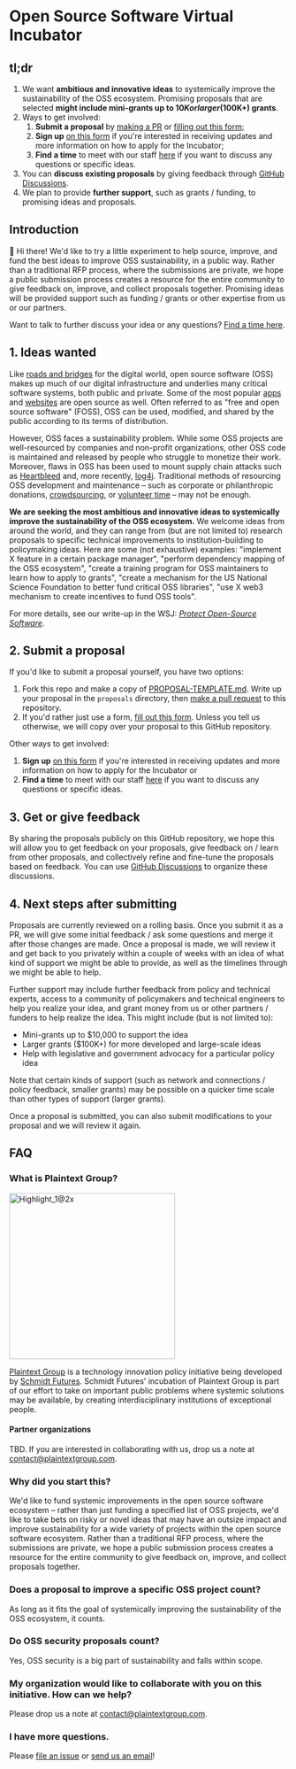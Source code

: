# Open Source Software Virtual Incubator

## tl;dr

1. We want **ambitious and innovative ideas** to systemically improve the sustainability of the OSS ecosystem. Promising proposals that are selected **might include mini-grants up to $10K or larger ($100K+) grants**.
1. Ways to get involved:
    1. **Submit a proposal** by [making a PR](PROPOSAL-TEMPLATE.md) or [filling out this form][form];
    2. **Sign up** [on this form][email_form] if you're interested in receiving updates and more information on how to apply for the Incubator;
    3. **Find a time** to meet with our staff [here](https://meetings.hubspot.com/ashwin33) if you want to discuss any questions or specific ideas.
1. You can **discuss existing proposals** by giving feedback through [GitHub Discussions](https://github.com/PlaintextGroup/oss-virtual-incubator/discussions).
1. We plan to provide **further support**, such as grants / funding, to promising ideas and proposals.

## Introduction

👋 Hi there! We'd like to try a little experiment to help source, improve, and fund the best ideas to improve OSS sustainability, in a public way. Rather than a traditional RFP process, where the submissions are private, we hope a public submission process creates a resource for the entire community to give feedback on, improve, and collect proposals together. Promising ideas will be provided support such as funding / grants or other expertise from us or our partners.

Want to talk to further discuss your idea or any questions? [Find a time here](https://meetings.hubspot.com/ashwin33).

## 1. Ideas wanted

Like [roads and bridges](https://www.fordfoundation.org/work/learning/research-reports/roads-and-bridges-the-unseen-labor-behind-our-digital-infrastructure/) for the digital world, open source software (OSS) makes up much of our digital infrastructure and underlies many critical software systems, both public and private. Some of the most popular [apps](https://en.wikipedia.org/wiki/List_of_free_and_open-source_Android_applications) and [websites](https://en.wikipedia.org/wiki/List_of_free_and_open-source_web_applications) are open source as well. Often referred to as "free and open source software" (FOSS), OSS can be used, modified, and shared by the public according to its terms of distribution.

However, OSS faces a sustainability problem. While some OSS projects are well-resourced by companies and non-profit organizations, other OSS code is maintained and released by people who struggle to monetize their work. Moreover, flaws in OSS has been used to mount supply chain attacks such as [Heartbleed](https://heartbleed.com/) and, more recently, [log4j](https://blog.cloudflare.com/how-cloudflare-security-responded-to-log4j2-vulnerability/). Traditional methods of resourcing OSS development and maintenance – such as corporate or philanthropic donations, [crowdsourcing](https://babeljs.io/blog/2021/05/10/funding-update), or [volunteer time](https://twitter.com/FiloSottile/status/1469441487175880711) – may not be enough.

**We are seeking the most ambitious and innovative ideas to systemically improve the sustainability of the OSS ecosystem.** We welcome ideas from around the world, and they can range from (but are not limited to) research proposals to specific technical improvements to institution-building to policymaking ideas. Here are some (not exhaustive) examples: "implement X feature in a certain package manager", "perform dependency mapping of the OSS ecosystem", "create a training program for OSS maintainers to learn how to apply to grants", "create a mechanism for the US National Science Foundation to better fund critical OSS libraries", "use X web3 mechanism to create incentives to fund OSS tools".

For more details, see our write-up in the WSJ: _[Protect Open-Source Software](https://www.wsj.com/articles/protect-open-source-software-prevention-oss-public-use-cybersecurity-innovation-cyberattack-apache-log4j-11643316125)_.

## 2. Submit a proposal

If you'd like to submit a proposal yourself, you have two options:
1. Fork this repo and make a copy of [PROPOSAL-TEMPLATE.md](PROPOSAL-TEMPLATE.md). Write up your proposal in the `proposals` directory, then [make a pull request](https://github.com/PlaintextGroup/oss-virtual-incubator/pulls) to this repository.
2. If you'd rather just use a form, [fill out this form][form]. Unless you tell us otherwise, we will copy over your proposal to this GitHub repository.

Other ways to get involved:
1. **Sign up** [on this form][email_form] if you're interested in receiving updates and more information on how to apply for the Incubator or
1. **Find a time** to meet with our staff [here](https://meetings.hubspot.com/ashwin33) if you want to discuss any questions or specific ideas.


## 3. Get or give feedback

By sharing the proposals publicly on this GitHub repository, we hope this will allow you to get feedback on your proposals, give feedback on / learn from other proposals, and collectively refine and fine-tune the proposals based on feedback. You can use [GitHub Discussions](https://github.com/PlaintextGroup/oss-virtual-incubator/discussions) to organize these discussions.

## 4. Next steps after submitting

Proposals are currently reviewed on a rolling basis. Once you submit it as a PR, we will give some initial feedback / ask some questions and merge it after those changes are made. Once a proposal is made, we will review it and get back to you privately within a couple of weeks with an idea of what kind of support we might be able to provide, as well as the timelines through we might be able to help.

Further support may include further feedback from policy and technical experts, access to a community of policymakers and technical engineers to help you realize your idea, and grant money from us or other partners / funders to help realize the idea. This might include (but is not limited to):
- Mini-grants up to $10,000 to support the idea
- Larger grants ($100K+) for more developed and large-scale ideas
- Help with legislative and government advocacy for a particular policy idea

Note that certain kinds of support (such as network and connections / policy feedback, smaller grants) may be possible on a quicker time scale than other types of support (larger grants).

Once a proposal is submitted, you can also submit modifications to your proposal and we will review it again.

## FAQ

### What is Plaintext Group?

<a href="https://www.plaintextgroup.com/"><img width="300" alt="Highlight_1@2x" src="https://user-images.githubusercontent.com/1689183/130452345-dd163756-08a9-491b-994f-1d04da98fda5.png"></a>

[Plaintext Group](https://www.plaintextgroup.com/) is a technology innovation policy initiative being developed by <a href="https://schmidtfutures.com/">Schmidt Futures</a>. Schmidt Futures' incubation of Plaintext Group is part of our effort to take on important public problems where systemic solutions may be available, by creating interdisciplinary institutions of exceptional people.

#### Partner organizations

TBD. If you are interested in collaborating with us, drop us a note at [contact@plaintextgroup.com](mailto:contact@plaintextgroup.com).

### Why did you start this?

We'd like to fund systemic improvements in the open source software ecosystem – rather than just funding a specified list of OSS projects, we'd like to take bets on risky or novel ideas that may have an outsize impact and improve sustainability for a wide variety of projects within the open source software ecosystem. Rather than a traditional RFP process, where the submissions are private, we hope a public submission process creates a resource for the entire community to give feedback on, improve, and collect proposals together.

### Does a proposal to improve a specific OSS project count?

As long as it fits the goal of systemically improving the sustainability of the OSS ecosystem, it counts.

### Do OSS security proposals count?

Yes, OSS security is a big part of sustainability and falls within scope.

### My organization would like to collaborate with you on this initiative. How can we help?

Please drop us a note at [contact@plaintextgroup.com](mailto:contact@plaintextgroup.com).

### I have more questions.

Please [file an issue](https://github.com/PlaintextGroup/oss-virtual-incubator/issues) or [send us an email](mailto:contact@plaintextgroup.com)!


[form]: https://97oibfwziii.typeform.com/to/b60y2IZa
[email_form]: https://97oibfwziii.typeform.com/to/QiNvULI9
